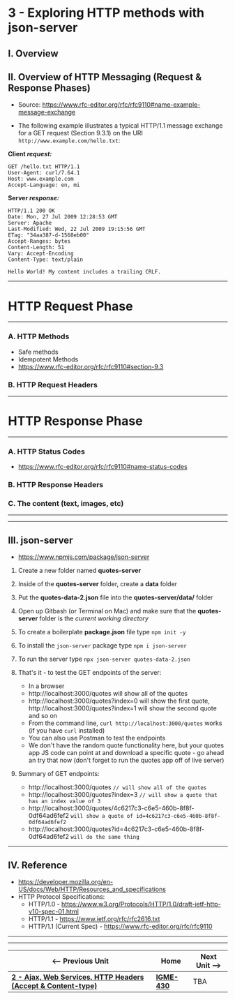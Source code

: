 # 3 - Exploring HTTP methods with json-server

## I. Overview

## II. Overview of HTTP Messaging (Request & Response Phases)
- Source: https://www.rfc-editor.org/rfc/rfc9110#name-example-message-exchange

- The following example illustrates a typical HTTP/1.1 message exchange for a GET request (Section 9.3.1) on the URI `http://www.example.com/hello.txt`:

**Client *request:***

```
GET /hello.txt HTTP/1.1
User-Agent: curl/7.64.1
Host: www.example.com
Accept-Language: en, mi
```

**Server *response:***

```
HTTP/1.1 200 OK
Date: Mon, 27 Jul 2009 12:28:53 GMT
Server: Apache
Last-Modified: Wed, 22 Jul 2009 19:15:56 GMT
ETag: "34aa387-d-1568eb00"
Accept-Ranges: bytes
Content-Length: 51
Vary: Accept-Encoding
Content-Type: text/plain

Hello World! My content includes a trailing CRLF.
```

---
# HTTP Request Phase
---

### A. HTTP Methods
- Safe methods
- Idempotent Methods
- https://www.rfc-editor.org/rfc/rfc9110#section-9.3

### B. HTTP Request Headers


---
# HTTP Response Phase
---

### A. HTTP Status Codes
- https://www.rfc-editor.org/rfc/rfc9110#name-status-codes

### B. HTTP Response Headers

### C. The content (text, images, etc)

---
___

## III. json-server
- https://www.npmjs.com/package/json-server

1. Create a new folder named **quotes-server**

2. Inside of the **quotes-server** folder, create a **data** folder

3. Put the **quotes-data-2.json** file into the **quotes-server/data/** folder

4. Open up Gitbash (or Terminal on Mac) and make sure that the **quotes-server** folder is the *current working directory*

5. To create a boilerplate **package.json** file type `npm init -y`

6. To install the `json-server` package type `npm i json-server`

7. To run the server type `npx json-server quotes-data-2.json`

8. That's it - to test the GET endpoints of the server:

    - In a browser
     - http://localhost:3000/quotes will show all of the quotes
     - http://localhost:3000/quotes?index=0 will show the first quote, http://localhost:3000/quotes?index=1 will show the second quote and so on
     - From the command line, `curl http://localhost:3000/quotes` works (if you have `curl` installed)
     - You can also use Postman to test the endpoints
     - We don't have the random quote functionality here, but your quotes app JS code can point at and download a specific quote - go ahead an try that now (don't forget to run the quotes app off of live server) 

10. Summary of GET endpoints:

    - http://localhost:3000/quotes `// will show all of the quotes`
    - http://localhost:3000/quotes?index=3 `// will show a quote that has an index value of 3`
    - http://localhost:3000/quotes/4c6217c3-c6e5-460b-8f8f-0df64ad6fef2 `will show a quote of id=4c6217c3-c6e5-460b-8f8f-0df64ad6fef2`
    - http://localhost:3000/quotes?id=4c6217c3-c6e5-460b-8f8f-0df64ad6fef2 `will do the same thing`
---

## IV. Reference
- https://developer.mozilla.org/en-US/docs/Web/HTTP/Resources_and_specifications
- HTTP Protocol Specifications:
  - HTTP/1.0 - https://www.w3.org/Protocols/HTTP/1.0/draft-ietf-http-v10-spec-01.html
  - HTTP/1.1 - https://www.ietf.org/rfc/rfc2616.txt
  - HTTP/1.1 (Current Spec) - https://www.rfc-editor.org/rfc/rfc9110


---
---

| <-- Previous Unit | Home | Next Unit -->
| --- | --- | --- 
| [**2 - Ajax, Web Services, HTTP Headers (Accept & Content-type)**](2-ajax-web-services-accept-headers.md)  |  [**IGME-430**](../) | TBA
